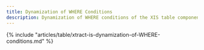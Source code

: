 ```yaml
---
title: Dynamization of WHERE Conditions
description: Dynamization of WHERE conditions of the XIS table components
---
```


{% include "articles/table/xtract-is-dynamization-of-WHERE-conditions.md" %}